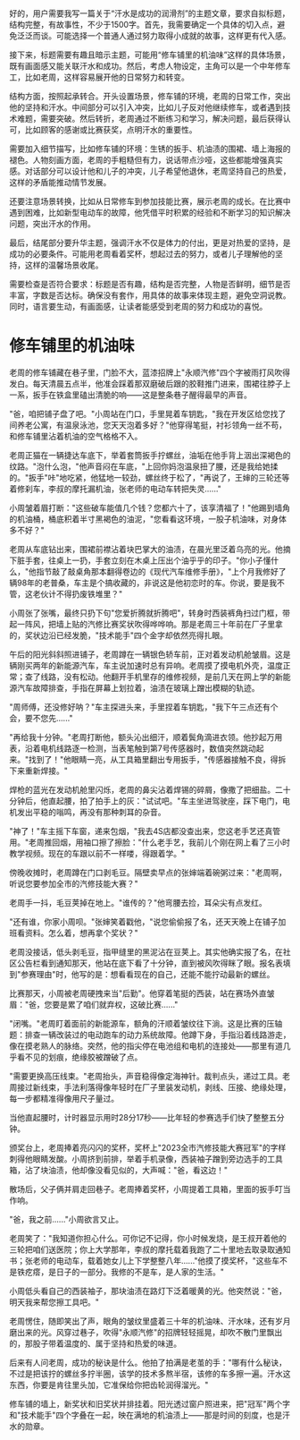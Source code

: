 <ReasoningChainRenderer>
好的，用户需要我写一篇关于“汗水是成功的润滑剂”的主题文章，要求自拟标题，结构完整，有故事性，不少于1500字。首先，我需要确定一个具体的切入点，避免泛泛而谈。可能选择一个普通人通过努力取得小成就的故事，这样更有代入感。

接下来，标题需要有趣且暗示主题，可能用“修车铺里的机油味”这样的具体场景，既有画面感又能关联汗水和成功。然后，考虑人物设定，主角可以是一个中年修车工，比如老周，这样容易展开他的日常努力和转变。

结构方面，按照起承转合。开头设置场景，修车铺的环境，老周的日常工作，突出他的坚持和汗水。中间部分可以引入冲突，比如儿子反对他继续修车，或者遇到技术难题，需要突破。然后转折，老周通过不断练习和学习，解决问题，最后获得认可，比如顾客的感谢或比赛获奖，点明汗水的重要性。

需要加入细节描写，比如修车铺的环境：生锈的扳手、机油渍的围裙、墙上海报的褪色。人物刻画方面，老周的手粗糙但有力，说话带点沙哑，这些都能增强真实感。对话部分可以设计他和儿子的冲突，儿子希望他退休，老周坚持自己的热爱，这样的矛盾能推动情节发展。

还要注意场景转换，比如从日常修车到参加技能比赛，展示老周的成长。在比赛中遇到困难，比如新型电动车的故障，他凭借平时积累的经验和不断学习的知识解决问题，突出汗水的作用。

最后，结尾部分要升华主题，强调汗水不仅是体力的付出，更是对热爱的坚持，是成功的必要条件。可能用老周看着奖杯，想起过去的努力，或者儿子理解他的坚持，这样的温馨场景收尾。

需要检查是否符合要求：标题是否有趣，结构是否完整，人物是否鲜明，细节是否丰富，字数是否达标。确保没有套作，用具体的故事来体现主题，避免空洞说教。同时，语言要生动，有画面感，让读者能感受到老周的努力和成功的喜悦。

</ReasoningChainRenderer>



# 修车铺里的机油味

老周的修车铺藏在巷子里，门脸不大，蓝漆招牌上"永顺汽修"四个字被雨打风吹得发白。每天清晨五点半，他准会踩着那双磨破后跟的胶鞋推门进来，围裙往脖子上一系，扳手在铁盒里磕出清脆的响——这是整条巷子醒得最早的声音。

"爸，咱把铺子盘了吧。"小周站在门口，手里晃着车钥匙，"我在开发区给您找了间养老公寓，有温泉泳池，您天天泡着多好？"他穿得笔挺，衬衫领角一丝不苟，和修车铺里沾着机油的空气格格不入。

老周正猫在一辆捷达车底下，举着套筒扳手拧螺丝，油垢在他手背上洇出深褐色的纹路。"泡什么泡，"他声音闷在车底，"上回你妈泡温泉扭了腰，还是我给她揉的。"扳手"咔"地吃紧，他猛地一较劲，螺丝终于松了，"再说了，王婶的三轮还等着修刹车，李叔的摩托漏机油，张老师的电动车转把失灵......"

小周皱着眉打断："这些破车能值几个钱？您都六十了，该享清福了！"他踢到墙角的机油桶，桶底积着半寸黑褐色的油泥，"您看看这环境，一股子机油味，对身体多不好？"

老周从车底钻出来，围裙前襟沾着块巴掌大的油渍，在晨光里泛着乌亮的光。他摘下脏手套，往桌上一扔，手套立刻在木桌上压出个油乎乎的印子。"你小子懂什么，"他指节敲了敲桌角那本翻得卷边的《现代汽车维修手册》，"上个月我修好了辆98年的老普桑，车主是个搞收藏的，非说这是他初恋时的车。你说，要是我不管，这老伙计不得扔废铁堆里？"

小周张了张嘴，最终只扔下句"您爱折腾就折腾吧"，转身时西装裤角扫过门框，带起一阵风，把墙上贴的汽修比赛奖状吹得哗哗响。那是老周三十年前在厂子里拿的，奖状边沿已经发脆，"技术能手"四个金字却依然亮得扎眼。

午后的阳光斜斜照进铺子，老周蹲在一辆银色轿车前，正对着发动机舱皱眉。这是辆刚买两年的新能源汽车，车主说加速时总有异响。老周摸了摸电机外壳，温度正常；查了线路，没有松动。他翻开手机里存的维修视频，是前几天在网上学的新能源汽车故障排查，手指在屏幕上划拉着，油渍在玻璃上蹭出模糊的轨迹。

"周师傅，还没修好呐？"车主探进头来，手里捏着车钥匙，"我下午三点还有个会，要不您先......"

"再给我十分钟。"老周打断他，额头沁出细汗，顺着鬓角滴进衣领。他抄起万用表，沿着电机线路逐一检测，当表笔触到第7号传感器时，数值突然跳动起来。"找到了！"他眼睛一亮，从工具箱里翻出专用扳手，"传感器接触不良，得拆下来重新焊接。"

焊枪的蓝光在发动机舱里闪烁，老周的鼻尖沾着焊锡的碎屑，像撒了把细盐。二十分钟后，他直起腰，拍了拍手上的灰："试试吧。"车主坐进驾驶座，踩下电门，电机发出平稳的嗡鸣，再没有那种刺耳的杂音。

"神了！"车主摇下车窗，递来包烟，"我去4S店都没查出来，您这老手艺还真管用。"老周推回烟，用袖口擦了擦脸："什么老手艺，我前儿个刚在网上看了三小时教学视频。现在的车跟以前不一样喽，得跟着学。"

傍晚收摊时，老周蹲在门口剥毛豆。隔壁卖早点的张婶端着碗粥过来："老周啊，听说您要参加全市的汽修技能大赛？"

老周手一抖，毛豆荚掉在地上。"谁传的？"他弯腰去捡，耳朵尖有点发红。

"还有谁，你家小周呗。"张婶笑着戳他，"说您偷偷报了名，还天天晚上在铺子加班看资料。怎么着，想再拿个奖状？"

老周没接话，低头剥毛豆，指甲缝里的黑泥沾在豆荚上。其实他确实报了名，在社区公告栏看到通知那天，他站在底下看了十分钟，直到被风吹得眯了眼。报名表填到"参赛理由"时，他写的是：想看看现在的自己，还能不能拧动最新的螺丝。

比赛那天，小周被老周硬拽来当"后勤"。他穿着笔挺的西装，站在赛场外直皱眉："爸，您要是累了咱们就弃权，这破比赛......"

"闭嘴。"老周盯着面前的新能源车，额角的汗顺着皱纹往下淌。这是比赛的压轴题：排查一辆改装过的电动跑车的动力系统故障。他蹲下身，手指沿着线路游走，像在摸老熟人的脉络。突然，他的指尖停在电池组和电机的连接处——那里有道几乎看不见的划痕，绝缘胶被蹭破了点。

"需要更换高压线束。"老周抬头，声音稳得像定海神针。裁判点头，递过工具。老周接过新线束，手法利落得像年轻时在厂子里装发动机，剥线、压接、绝缘处理，每一步都精准得像用尺子量过。

当他直起腰时，计时器显示用时28分17秒——比年轻的参赛选手们快了整整五分钟。

颁奖台上，老周捧着亮闪闪的奖杯，奖杯上"2023全市汽修技能大赛冠军"的字样刺得他眼睛发酸。小周挤到前排，举着手机录像，西装袖子蹭到旁边选手的工具箱，沾了块油渍，他却像没看见似的，大声喊："爸，看这边！"

散场后，父子俩并肩走回巷子。老周捧着奖杯，小周提着工具箱，里面的扳手叮当作响。

"爸，我之前......"小周欲言又止。

老周笑了："我知道你担心什么。可你记不记得，你小时候发烧，是王叔开着他的三轮把咱们送医院；你上大学那年，李叔的摩托载着我跑了二十里地去取录取通知书；张老师的电动车，载着她女儿上下学整整八年......"他摸了摸奖杯，"这些车不是铁疙瘩，是日子的一部分。我修的不是车，是人家的生活。"

小周低头看自己的西装袖子，那块油渍在路灯下泛着暖黄的光。他突然说："爸，明天我来帮您擦工具吧。"

老周愣住，随即笑出了声，眼角的皱纹里盛着三十年的机油味、汗水味，还有岁月磨出来的光。风穿过巷子，吹得"永顺汽修"的招牌轻轻摇晃，却吹不散门里飘出的，那股子带着温度的、属于坚持和热爱的味道。

后来有人问老周，成功的秘诀是什么。他拍了拍满是老茧的手："哪有什么秘诀，不过是把该拧的螺丝多拧半圈，该学的技术多熬半宿，该修的车多擦一遍。汗水这东西，你要是肯往里头加，它准保给你把齿轮润得溜光。"

修车铺的墙上，新奖状和旧奖状并排挂着。阳光透过窗户照进来，把"冠军"两个字和"技术能手"四个字叠在一起，映在满地的机油渍上——那是时间的刻度，也是汗水的勋章。